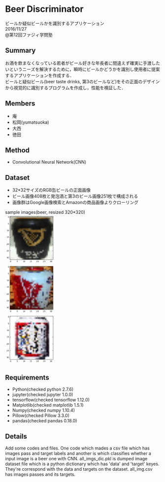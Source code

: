 # Beer Discriminator
ビールか疑似ビールかを識別するアプリケーション  
2016/11/27  
@第12回ファジィ学問塾    

## Summary
お酒を飲まなくなっている若者がビール好きな年長者に間違えず確実に手渡したいというニーズを解決するために，瞬時にビールかどうかを識別し使用者に提案するアプリケーションを作成する．  
ビールと疑似ビール(beer taste drinks, 第3のビールなど)をその正面のデザインから視覚的に識別するプログラムを作成し，性能を検証した．  

## Members
- 庵  
- 松岡(yumatsuoka)    
- 大西  
- 徳田  

## Method
- Convolutional Neural Network(CNN)  

## Dataset
- 32*32サイズのRGB缶ビールの正面画像　　
- ビール画像408枚と発泡酒と第3のビール画像251枚で構成される　　
- 画像群はGoogle画像検索とAmazonの商品画像よりクローリング　　

sample images(beer, resized 320*320)  
<img src="./img/sample/beer01.png" width="160px">  
<img src="./img/sample/beer02.png" width="160px">  
<img src="./img/sample/beer03.png" width="160px">  

## Requirements
- Python(checked python 2.7.6)  
- jupyter(checked jupyter 1.0.0)
- tensorflow(checked tensorflow 1.12.0)
- Matplotlib(checked matplotlib 1.5.1)  
- Numpy(checked numpy 1.10.4)  
- Pillow(checked Pillow 3.3.0)  
- pandas(checked pandas 0.18.0)  

## Details
Add some codes and files. One code which mades a csv file which has images pass and target labels and another is which classifies whether a input image is a beer one with CNN. all_imgs_dic.pkl is dumped image dataset file which is a python dictionary which has 'data' and 'target' keyes. They're correspond with the data and targets on the dataset. all_img.csv has images passes and its targets.   
